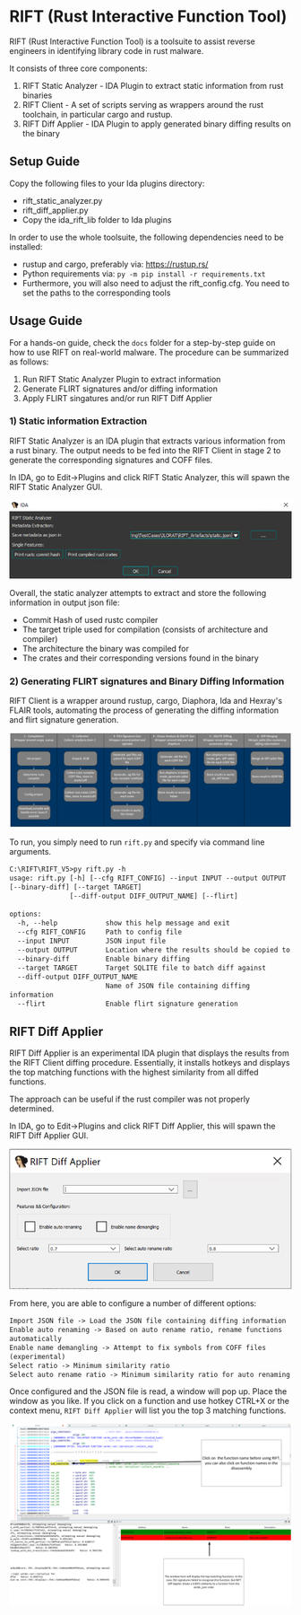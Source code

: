 # RIFT (Rust Interactive Function Tool)

RIFT (Rust Interactive Function Tool) is a toolsuite to assist reverse engineers in identifying library code in rust malware.


It consists of three core components:

1) RIFT Static Analyzer - IDA Plugin to extract static information from rust binaries
2) RIFT Client - A set of scripts serving as wrappers around the rust toolchain, in particular cargo and rustup.
3) RIFT Diff Applier - IDA Plugin to apply generated binary diffing results on the binary

## Setup Guide

Copy the following files to your Ida plugins directory:

* rift_static_analyzer.py
* rift_diff_applier.py
* Copy the ida_rift_lib folder to Ida plugins

In order to use the whole toolsuite, the following dependencies need to be installed:

* rustup and cargo, preferably via: https://rustup.rs/
* Python requirements via: `py -m pip install -r requirements.txt`
* Furthermore, you will also need to adjust the rift_config.cfg. You need to set the paths to the corresponding tools

## Usage Guide

For a hands-on guide, check the `docs` folder for a step-by-step guide on how to use RIFT on real-world malware. The procedure can be summarized as follows:

1) Run RIFT Static Analyzer Plugin to extract information
2) Generate FLIRT signatures and/or diffing information
3) Apply FLIRT singatures and/or run RIFT Diff Applier


### 1) Static information Extraction

RIFT Static Analyzer is an IDA plugin that extracts various information from a rust binary. The output needs to be fed into the RIFT Client in stage 2 to generate the corresponding signatures and COFF files.

In IDA, go to Edit->Plugins and click RIFT Static Analyzer, this will spawn the RIFT Static Analyzer GUI. 

![RIFT Static Analyzer](screenshots/ida_static_analyzer_1.png)

Overall, the static analyzer attempts to extract and store the following information in output json file:

* Commit Hash of used rustc compiler
* The target triple used for compilation (consists of architecture and compiler)
* The architecture the binary was compiled for
* The crates and their corresponding versions found in the binary 

### 2) Generating FLIRT signatures and Binary Diffing Information

RIFT Client is a wrapper around rustup, cargo, Diaphora, Ida and Hexray's FLAIR tools, automating the process of generating the diffing information and flirt signature generation.

![RIFT Client Procedure](screenshots/RIFT_Client_Procedure.png)

To run, you simply need to run `rift.py` and specify via command line arguments.

```
C:\RIFT\RIFT_V5>py rift.py -h
usage: rift.py [-h] [--cfg RIFT_CONFIG] --input INPUT --output OUTPUT [--binary-diff] [--target TARGET]
               [--diff-output DIFF_OUTPUT_NAME] [--flirt]

options:
  -h, --help            show this help message and exit
  --cfg RIFT_CONFIG     Path to config file
  --input INPUT         JSON input file
  --output OUTPUT       Location where the results should be copied to
  --binary-diff         Enable binary diffing
  --target TARGET       Target SQLITE file to batch diff against
  --diff-output DIFF_OUTPUT_NAME
                        Name of JSON file containing diffing information
  --flirt               Enable flirt signature generation
```

## RIFT Diff Applier

RIFT Diff Applier is an experimental IDA plugin that displays the results from the RIFT Client diffing procedure. Essentially, it installs hotkeys and displays the top matching functions with the highest similarity from all diffed functions.

The approach can be useful if the rust compiler was not properly determined.

In IDA, go to Edit->Plugins and click RIFT Diff Applier, this will spawn the RIFT Diff Applier GUI.

![Rift Diff Applier GUI](screenshots/RiftDiffApplier1.png)

From here, you are able to configure a number of different options:

```
Import JSON file -> Load the JSON file containing diffing information
Enable auto renaming -> Based on auto rename ratio, rename functions automatically
Enable name demangling -> Attempt to fix symbols from COFF files (experimental)
Select ratio -> Minimum similarity ratio 
Select auto rename ratio -> Minimum similarity ratio for auto renaming 
```

Once configured and the JSON file is read, a window will pop up. Place the window as you like. If you click on a function and use hotkey CTRL+X or the context menu, `RIFT Diff Applier` will list you the top 3 matching functions.

![Rift Diff Applier in use](screenshots/RIFTDiffApplier_Graphic1.png)